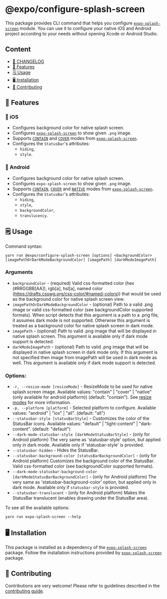 # @expo/configure-splash-screen

This package provides CLI command that helps you configure [`expo-splash-screen`](https://github.com/expo/expo/tree/master/packages/expo-splash-screen) module.
You can use it to configure your native iOS and Android project according to your needs without opening Xcode or Android Studio.

## Content

- [📜 CHANGELOG](./CHANGELOG.md)
- [🚀 Features](#-features)
- [🗒 Usage](#-usage)
- [🖥 Installation](#-installation)
- [👏 Contributing](#-contributing)

## 🚀 Features

### 📱 iOS

- Configures background color for native splash screen.
- Configures [`expo-splash-screen`](https://github.com/expo/expo/tree/master/packages/expo-splash-screen) to show given `.png` image.
- Supports [`CONTAIN`](https://github.com/expo/expo/tree/master/packages/expo-splash-screen#contain-resize-mode) and [`COVER`](https://github.com/expo/expo/tree/master/packages/expo-splash-screen#cover-resize-mode) modes from [`expo-splash-screen`](https://github.com/expo/expo/tree/master/packages/expo-splash-screen).
- Configures the `StatusBar`'s attributes:
  - `hiding`,
  - `style`.

### 🤖 Android

- Configures background color for native splash screen.
- Configures `expo-splash-screen` to show given `.png` image.
- Supports [`CONTAIN`](https://github.com/expo/expo/tree/master/packages/expo-splash-screen#contain-resize-mode), [`COVER`](https://github.com/expo/expo/tree/master/packages/expo-splash-screen#cover-resize-mode) and [`NATIVE`](https://github.com/expo/expo/tree/master/packages/expo-splash-screen#native-resize-mode) modes from [`expo-splash-screen`](https://github.com/expo/expo/tree/master/packages/expo-splash-screen).
- Configures the `StatusBar`'s attributes:
  - `hiding`,
  - `style`,
  - `backgroundColor`,
  - `translucency`.

## 🗒 Usage

Command syntax:

```
yarn run @expo/configure-splash-screen [options] <backgroundColor> [imagePathOrDarkModeBackgroundColor] [imagePath] [darkModeImagePath]
```

### Arguments

- `backgroundColor` - (required) Valid css-formatted color (hex (#RRGGBB[AA]), rgb[a], hsl[a], named color (https://drafts.csswg.org/css-color/#named-colors)) that would be used as the background color for native splash screen view.
- `imagePathOrDarkModeBackgroundColor` - (optional) Path to a valid .png image or valid css-formatted color (see backgroundColor supported formats). When script detects that this argument is a path to a .png file, it assumes dark mode is not supported. Otherwise this argument is treated as a background color for native splash screen in dark mode.
- `imagePath` - (optional) Path to valid .png image that will be displayed in native splash screen. This argument is available only if dark mode support is detected.
- `darkModeImagePath` - (optional) Path to valid .png image that will be displayed in native splash screen in dark mode only. If this argument is not specified then image from imagePath will be used in dark mode as well. This argument is available only if dark mode support is detected.

### Options:
- `-r, --resize-mode [resizeMode]` - ResizeMode to be used for native splash screen image. Available values: "contain" | "cover" | "native" (only available for android platform)) (default: "contain"). See [resize modes](https://github.com/expo/expo/tree/master/packages/expo-splash-screen#built-in-splash-screen-image-resize-modes) for more information.
- `-p, --platform [platform]` - Selected platform to configure. Available values: "android" | "ios" | "all". (default: "all")
- `--statusbar-style [statusBarStyle]` - Customizes the color of the StatusBar icons. Available values: "default" | "light-content" | "dark-content". (default: "default")
- `--dark-mode-statusbar-style [darkModeStatusBarStyle]` - (only for Android platform) The very same as 'statusbar-style' option, but applied only in dark mode. Available only if 'statusbar-style' is provided.
- `--statusbar-hidden` - Hides the StatusBar.
- `--statusbar-background-color [statusBarBackgroundColor]` - (only for Android platform) Customizes the background color of the StatusBar. Valid css-formatted color (see backgroundColor supported formats).
- `--dark-mode-statusbar-background-color [darkModeStatusBarBackgroundColor]` - (only for Android platform) The very same as 'statusbar-background-color' option, but applied only in dark mode. Available only if `statusbar-style` is provided.
- `--statusbar-translucent` - (only for Android platform) Makes the StatusBar translucent (enables drawing under the StatusBar area).

To see all the available options:

```
yarn run expo-splash-screen --help
```

## 🖥 Installation

This package is installed as a dependency of the [`expo-splash-screen`](https://github.com/expo/expo/tree/master/packages/expo-splash-screen) package. Follow the installation instructions provided by [`expo-splash-screen`](https://github.com/expo/expo/tree/master/packages/expo-splash-screen) package.

## 👏 Contributing

Contributions are very welcome! Please refer to guidelines described in the [contributing guide](https://github.com/expo/expo#contributing).
